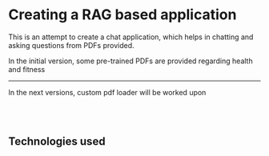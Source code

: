 <h1>Creating a RAG based application</h1>
This is an attempt to create a chat application, which helps in chatting and asking questions from PDFs provided. 
<p>In the initial version, some pre-trained PDFs are provided regarding health and fitness</p>
<hr>
<p>In the next versions, custom pdf loader will be worked upon</p>
<br>
<br>
<h2>Technologies used</h2>
